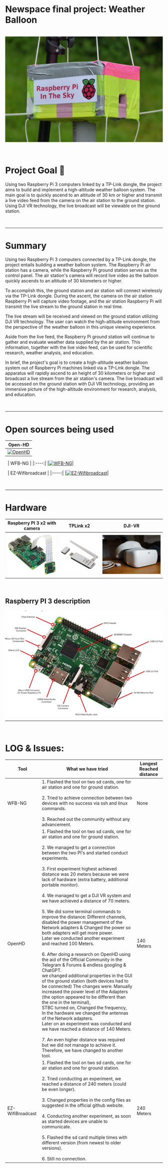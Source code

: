 # Newspace final project: Weather Balloon

&nbsp;
![](./pic/P1040569-1024x682.jpg)


$~~~~~~~~~~~$
# **Project Goal 🎯** 

Using two Raspberry Pi 3 computers linked by a TP-Link dongle, the project aims to build and implement a high-altitude weather balloon system. The main goal is to quickly ascend to an altitude of 30 km or higher and transmit a live video feed from the camera on the air station to the ground station. Using DJI VR technology, the live broadcast will be viewable on the ground station.



&nbsp;

-----
# **Summary**


Using two Raspberry Pi 3 computers connected by a TP-Link dongle, the project entails building a weather balloon system. The Raspberry Pi air station has a camera, while the Raspberry Pi ground station serves as the control panel. The air station's camera will record live video as the balloon quickly ascends to an altitude of 30 kilometers or higher.

To accomplish this, the ground station and air station will connect wirelessly via the TP-Link dongle. During the ascent, the camera on the air station Raspberry Pi will capture video footage, and the air station Raspberry Pi will transmit the live stream to the ground station in real time.

The live stream will be received and viewed on the ground station utilizing DJI VR technology. The user can watch the high-altitude environment from the perspective of the weather balloon in this unique viewing experience.

Aside from the live feed, the Raspberry Pi ground station will continue to gather and evaluate weather data supplied by the air station. This information, together with the live video feed, can be used for scientific research, weather analysis, and education.

In brief, the project's goal is to create a high-altitude weather balloon system out of Raspberry Pi machines linked via a TP-Link dongle. The apparatus will rapidly ascend to an height of 30 kilometers or higher and broadcast a live stream from the air station's camera. The live broadcast will be accessed on the ground station with DJI VR technology, providing an immersive picture of the high-altitude environment for research, analysis, and education.

$~~~~$

----
# Open sources being used


| Open-HD   |
|:----:|
|[![OpenHD](https://github.com/OpenHD/OpenHD/blob/2.3-evo/wiki-content/Open.HD%20Logo%20Splashscreen/Plain_OpenHD_Logo.jpg?raw=true)](https://github.com/OpenHD/OpenHD)|

&nbsp;
|  WFB-NG  |
|:----:|
|[![WFB-NG](https://github.com/svpcom/wfb-ng/blob/master/doc/logo-big.png?raw=true)](https://github.com/svpcom/wfb-ng)|

&nbsp;
| EZ-Wifibroadcast  |
|:----:|
|[![EZ-Wifibroadcast](https://raw.githubusercontent.com/richardbmx/EZ-WifiBroadcast/develop/logo115.png)](https://github.com/rodizio1/EZ-WifiBroadcast)|

 


&nbsp;

----
# Hardware



| Raspberry PI 3 x2 with camera| TPLink x2| DJI-VR
|:----:|:----:| :----:|
|![](./pic/Raspberry-Pi-3-with-camera-module.png)|![](./pic/giant_218539.jpg)| ![](./pic/dji-goggles-vr-brille-fast-neu.jpg)|

&nbsp;
##  Raspberry PI 3 description

![](./pic/Raspberry_Pi_3_Large.jpg)



------------------


&nbsp;
# LOG & Issues:

| Tool               |What we have tried                         |Longest Reached distance                         |
|----------------|-------------------------------|-----------------------------|
|WFB-NG |1. Flashed the tool on two sd cards, one for air station and one for ground station. <br/><br/> 2. Tried to achieve connection between two devices with no success via ssh and linux commands. <br/><br/> 3. Reached out the community without any advancement.             | None           |
|OpenHD          |1. Flashed the tool on two sd cards, one for air station and one for ground station. <br/><br/> 2. We managed to get a connection between the two PI's and started conduct experiments. <br/><br/> 3. First experiment highest achieved distance was 20 meters because we were lack of hardware (extra battery, additional portable monitor). <br/><br/> 4. We managed to get a DJI VR system and we have achieved a distance of 70 meters. <br/><br/> 5. We did some terminal commands to improve the distance: Different channels, disabled the power management of the Network adapters & Changed the power so both adapters will get more power.<br/> Later we conducted another experiment and reached 100 Meters. <br/><br/> 6. After doing a research on OpenHD using the aid of the Official Community in the Telegram & Forums & endless googling & ChatGPT.<br/> we changed additional properties in the GUI of the ground station (both devices had to be connected) The changes were:  Manually increased the power level of the Adapters (the option appeared to be different than the one in the terminal),<br/> STBC turned on, Changed the frequency,<br/> In the hardware we changed the antennas of the Network adapters.<br/> Later on an experiment was conducted and we have reached a distance of 140 Meters. <br/><br/> 7. An even higher distance was required but we did not manage to achieve it. Therefore, we have changed to another tool.               |140 Meters            |
|EZ-WifiBroadcast          |1. Flashed the tool on two sd cards, one for air station and one for ground station. <br/><br/> 2. Tried conducting an experiment, we reached a distance of 240 meters (could be even longer).<br/><br/> 3. Changed properties in the config files as suggested in the official github website. <br/><br/> 4. Conducting another experiment, as soon as started devices are unable to communicate. <br/><br/> 5. Flashed the sd card multiple times with different version (from newest to older versions). <br/><br/> 6. Still no connection. |240 Meters|














